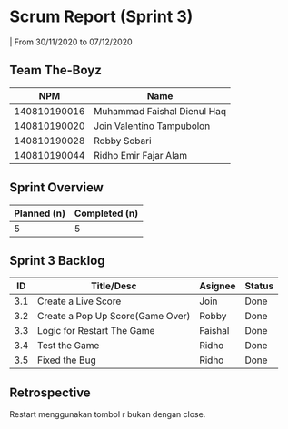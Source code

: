 # Scrum Report (Sprint 3)
| From 30/11/2020 to 07/12/2020

## Team The-Boyz
| NPM           | Name        |
| ------------- |-------------|
| 140810190016  | Muhammad Faishal Dienul Haq |
| 140810190020  | Join Valentino Tampubolon   |
| 140810190028  | Robby Sobari                |
| 140810190044  | Ridho Emir Fajar Alam       |

## Sprint Overview
| Planned (n)   | Completed (n) |
| ------------- |-------------- |
| 5             | 5             |

## Sprint 3 Backlog

| ID  |             Title/Desc           | Asignee | Status |
| --- | -------------------------------- | ------- | ------ |
| 3.1 | Create a Live Score              | Join    |  Done  |
| 3.2 | Create a Pop Up Score(Game Over) | Robby   |  Done  |
| 3.3 | Logic for Restart The Game       | Faishal |  Done  |
| 3.4 | Test the Game                    | Ridho   |  Done  |
| 3.5 | Fixed the Bug                    | Ridho   |  Done  |

## Retrospective 
Restart menggunakan tombol r bukan dengan close.

